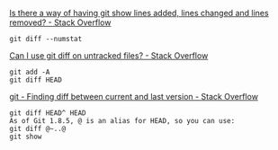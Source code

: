[Is there a way of having git show lines added, lines changed and lines removed? - Stack Overflow](https://stackoverflow.com/questions/9933325/is-there-a-way-of-having-git-show-lines-added-lines-changed-and-lines-removed)

    git diff --numstat

[Can I use git diff on untracked files? - Stack Overflow](https://stackoverflow.com/questions/855767/can-i-use-git-diff-on-untracked-files)

    git add -A
    git diff HEAD

[git - Finding diff between current and last version - Stack Overflow](https://stackoverflow.com/questions/9903541/finding-diff-between-current-and-last-version)

    git diff HEAD^ HEAD
    As of Git 1.8.5, @ is an alias for HEAD, so you can use:
    git diff @~..@
    git show